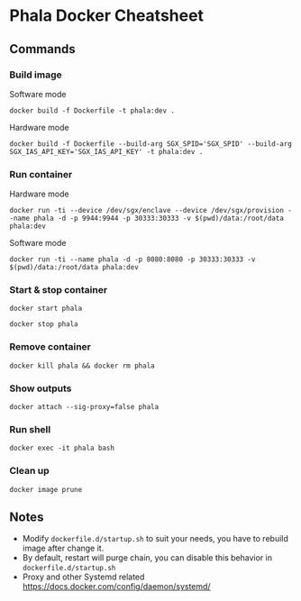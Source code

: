 Phala Docker Cheatsheet
====

## Commands

### Build image

Software mode

`docker build -f Dockerfile -t phala:dev .`

Hardware mode

`docker build -f Dockerfile --build-arg SGX_SPID='SGX_SPID' --build-arg SGX_IAS_API_KEY='SGX_IAS_API_KEY' -t phala:dev .`

### Run container

Hardware mode

`docker run -ti --device /dev/sgx/enclave --device /dev/sgx/provision --name phala -d -p 9944:9944 -p 30333:30333 -v $(pwd)/data:/root/data phala:dev`

Software mode

`docker run -ti --name phala -d -p 8080:8080 -p 30333:30333 -v $(pwd)/data:/root/data phala:dev`

### Start & stop container

`docker start phala`

`docker stop phala`

### Remove container

`docker kill phala && docker rm phala`

### Show outputs

`docker attach --sig-proxy=false phala`

### Run shell

`docker exec -it phala bash`

### Clean up

`docker image prune`

## Notes

- Modify `dockerfile.d/startup.sh` to suit your needs, you have to rebuild image after change it.
- By default, restart will purge chain, you can disable this behavior in `dockerfile.d/startup.sh`
- Proxy and other Systemd related <https://docs.docker.com/config/daemon/systemd/>
